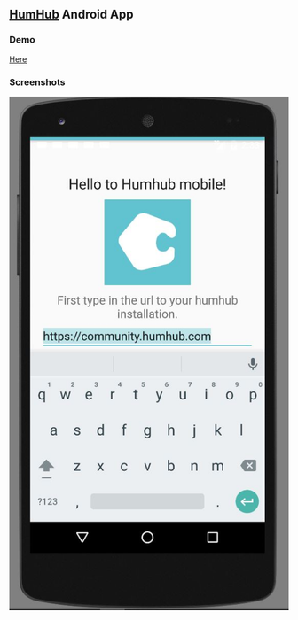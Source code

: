 ## [HumHub](https://www.humhub.org/en) Android App

### Demo
[Here](https://github.com/GreenVolume/humhub-android/releases/tag/v0.1)

### Screenshots
![](screenshots/startingPage.JPG)

